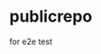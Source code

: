 # publicrepo
for e2e test




















































































































































































































































































































































































































































































































